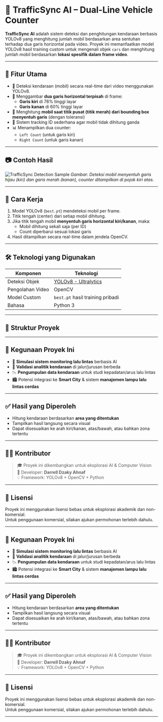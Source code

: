 # 🚦 TrafficSync AI – Dual-Line Vehicle Counter

**TrafficSync AI** adalah sistem deteksi dan penghitungan kendaraan berbasis YOLOv8 yang menghitung jumlah mobil berdasarkan area sentuhan terhadap dua garis horizontal pada video. Proyek ini memanfaatkan model YOLOv8 hasil training custom untuk mengenali objek `cars` dan menghitung jumlah mobil berdasarkan **lokasi spesifik dalam frame video**.

---

## 📌 Fitur Utama

- 🎯 Deteksi kendaraan (mobil) secara real-time dari video menggunakan YOLOv8.
- 📏 Menggambar **dua garis horizontal terpisah** di frame:
  - **Garis kiri** di 78% tinggi layar
  - **Garis kanan** di 60% tinggi layar
- 🔴 Menghitung **mobil saat titik pusat (titik merah) dari bounding box menyentuh garis** (dengan toleransi)
- 🔄 Sistem tracking ID sederhana agar mobil tidak dihitung ganda
- 📊 Menampilkan dua counter:
  - `Left Count` (untuk garis kiri)
  - `Right Count` (untuk garis kanan)

---

## 📷 Contoh Hasil

![TrafficSync Detection Sample](https://github.com/TrafficSync/Car-Tracking-Prototype/blob/599bff552a813dcc4645921df5ea6014abca01b2/Prototype%20Traffic%20Sync/ss/%7BF62C9B00-FA8F-4B54-9436-6108368C988E%7D.png) 
*Gambar: Deteksi mobil menyentuh garis hijau (kiri) dan garis merah (kanan), counter ditampilkan di pojok kiri atas.*



---

## 🚀 Cara Kerja

1. Model YOLOv8 (`best.pt`) mendeteksi mobil per frame.
2. Titik tengah (center) dari setiap mobil dihitung.
3. Jika titik tengah mobil **menyentuh garis horizontal kiri/kanan**, maka:
   - Mobil dihitung sekali saja (per ID)
   - Count diperbarui sesuai lokasi garis
4. Hasil ditampilkan secara real-time dalam jendela OpenCV.

---

## 🛠️ Teknologi yang Digunakan

| Komponen       | Teknologi             |
|----------------|------------------------|
| Deteksi Objek  | [YOLOv8 - Ultralytics](https://docs.ultralytics.com/) |
| Pengolahan Video | OpenCV                |
| Model Custom   | `best.pt`  hasil training pribadi |
| Bahasa         | Python 3               |

---

## 📁 Struktur Proyek


---

## 🧠 Kegunaan Proyek Ini

- 🚦 **Simulasi sistem monitoring lalu lintas** berbasis AI
- 🧪 **Validasi analitik kendaraan** di jalur/jurusan berbeda
- 📉 **Pengumpulan data kendaraan** untuk studi kepadatan/arus lalu lintas
- 🏙️ Potensi integrasi ke **Smart City** & sistem **manajemen lampu lalu lintas cerdas**

---

## ✅ Hasil yang Diperoleh

- Hitung kendaraan berdasarkan **area yang ditentukan**
- Tampilkan hasil langsung secara visual
- Dapat disesuaikan ke arah kiri/kanan, atas/bawah, atau bahkan zona tertentu

---

## 👨‍💻 Kontributor

> 🎓 Proyek ini dikembangkan untuk eksplorasi AI & Computer Vision  
> 🔧 Developer: **Darrell Dzaky Ahnaf**  
> 💡 Framework: YOLOv8 + OpenCV + Python

---

## 📜 Lisensi

Proyek ini menggunakan lisensi bebas untuk eksplorasi akademik dan non-komersial.  
Untuk penggunaan komersial, silakan ajukan permohonan terlebih dahulu.





---

## 🧠 Kegunaan Proyek Ini

- 🚦 **Simulasi sistem monitoring lalu lintas** berbasis AI
- 🧪 **Validasi analitik kendaraan** di jalur/jurusan berbeda
- 📉 **Pengumpulan data kendaraan** untuk studi kepadatan/arus lalu lintas
- 🏙️ Potensi integrasi ke **Smart City** & sistem **manajemen lampu lalu lintas cerdas**

---

## ✅ Hasil yang Diperoleh

- Hitung kendaraan berdasarkan **area yang ditentukan**
- Tampilkan hasil langsung secara visual
- Dapat disesuaikan ke arah kiri/kanan, atas/bawah, atau bahkan zona tertentu

---

## 👨‍💻 Kontributor

> 🎓 Proyek ini dikembangkan untuk eksplorasi AI & Computer Vision  
> 🔧 Developer: **Darrell Dzaky Ahnaf**  
> 💡 Framework: YOLOv8 + OpenCV + Python

---

## 📜 Lisensi

Proyek ini menggunakan lisensi bebas untuk eksplorasi akademik dan non-komersial.  
Untuk penggunaan komersial, silakan ajukan permohonan terlebih dahulu.

---


